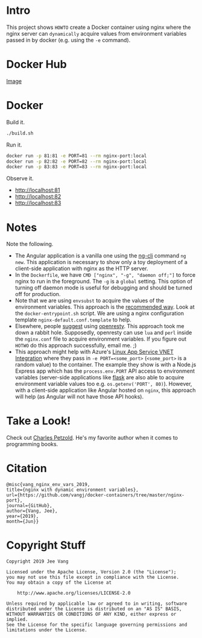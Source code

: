 # Intro

This project shows `HOWTO` create a Docker container using nginx where the nginx server can `dynamically` acquire values from environment variables passed in by docker (e.g. using the `-e` command).

# Docker Hub

[Image](https://cloud.docker.com/repository/docker/vangjee/nginx-port)

# Docker

Build it.

```bash
./build.sh
```

Run it.

```bash
docker run -p 81:81 -e PORT=81 --rm nginx-port:local
docker run -p 82:82 -e PORT=82 --rm nginx-port:local
docker run -p 83:83 -e PORT=83 --rm nginx-port:local
```

Observe it.

* [http://localhost:81](http://localhost:81)
* [http://localhost:82](http://localhost:82)
* [http://localhost:83](http://localhost:83)

# Notes

Note the following.
* The Angular application is a vanilla one using the [ng-cli](https://cli.angular.io/) command `ng new`. This application is necessary to show only a toy deployment of a client-side application with nginx as the HTTP server.
* In the `Dockerfile`, we have `CMD ["nginx", "-g", "daemon off;"]` to force nginx to run in the foreground. The `-g` is a `global` setting. This option of turning off daemon mode is useful for debugging and should be turned off for production.
* Note that we are using `envsubst` to acquire the values of the environment variables. This approach is the [recommended way](http://nginx.org/en/docs/ngx_core_module.html#env). Look at the `docker-entrypoint.sh` script. We are using a nginx configuration template `nginx-default.conf.template` to help.
* Elsewhere, people [suggest](https://serverfault.com/questions/577370/how-can-i-use-environment-variables-in-nginx-conf) using [openresty](https://openresty.org/en/). This approach took me down a rabbit hole. Supposedly, openresty can use `lua` and `perl` inside the `nginx.conf` file to acquire environment variables. If you figure out `HOTWO` do this approach successfully, email me. ;)
* This approach might help with Azure's [Linux App Service VNET Integration](https://github.com/Azure/app-service-linux-docs/blob/master/app_service_linux_vnet_integration.md) where they pass in `-e PORT=<some_port>` (`<some_port>` is a random value) to the container. The example they show is with a Node.js Express app which has the `process.env.PORT` API access to environment variables (server-side applications like [flask](http://flask.pocoo.org/) are also able to acquire environment variable values too e.g. `os.getenv('PORT', 80)`). However, with a client-side application like Angular hosted on `nginx`, this approach will help (as Angular will not have those API hooks).

# Take a Look!

Check out [Charles Petzold](https://en.wikipedia.org/wiki/Charles_Petzold). He's my favorite author when it comes to programming books.

# Citation

```
@misc{vang_nginx_env_vars_2019, 
title={nginx with dynamic environment variables}, 
url={https://github.com/vangj/docker-containers/tree/master/nginx-port}, 
journal={GitHub},
author={Vang, Jee}, 
year={2019}, 
month={Jun}}
```

# Copyright Stuff

```
Copyright 2019 Jee Vang

Licensed under the Apache License, Version 2.0 (the "License");
you may not use this file except in compliance with the License.
You may obtain a copy of the License at

    http://www.apache.org/licenses/LICENSE-2.0

Unless required by applicable law or agreed to in writing, software
distributed under the License is distributed on an "AS IS" BASIS,
WITHOUT WARRANTIES OR CONDITIONS OF ANY KIND, either express or implied.
See the License for the specific language governing permissions and
limitations under the License.
```